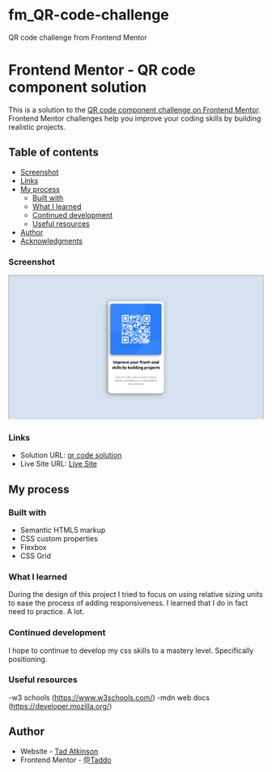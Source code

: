 # fm_QR-code-challenge
QR code challenge from Frontend Mentor
# Frontend Mentor - QR code component solution

This is a solution to the [QR code component challenge on Frontend Mentor](https://www.frontendmentor.io/challenges/qr-code-component-iux_sIO_H). Frontend Mentor challenges help you improve your coding skills by building realistic projects. 

## Table of contents


  - [Screenshot](#screenshot)
  - [Links](#links)
- [My process](#my-process)
  - [Built with](#built-with)
  - [What I learned](#what-i-learned)
  - [Continued development](#continued-development)
  - [Useful resources](#useful-resources)
- [Author](#author)
- [Acknowledgments](#acknowledgments)



### Screenshot

![](./screenshot.jpg)


### Links

- Solution URL: [qr code solution](https://github.com/palmettophoto/fm_qr-code-challenge/)
- Live Site URL: [Live Site](https://palmettophoto.github.io/fm_QR-code-challenge/)

## My process

### Built with

- Semantic HTML5 markup
- CSS custom properties
- Flexbox
- CSS Grid

### What I learned

During the design of this project I tried to focus on using relative sizing units to ease the process of adding responsiveness. I learned that I do in fact need to practice. A lot.

### Continued development

I hope to continue to develop my css skills to a mastery level. Specifically positioning.

### Useful resources

-w3 schools (https://www.w3schools.com/)
-mdn web docs (https://developer.mozilla.org/)

## Author

- Website - [Tad Atkinson](https://www.rockhillvideo.com)
- Frontend Mentor - [@Taddo](https://www.frontendmentor.io/profile/taddo)
